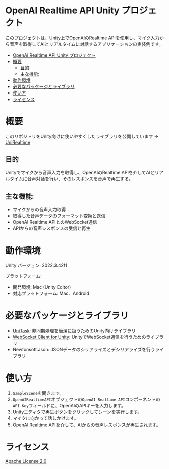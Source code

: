 # OpenAI Realtime API Unity プロジェクト

このプロジェクトは、Unity上でOpenAIのRealtime APIを使用し、マイク入力から音声を取得してAIとリアルタイムに対話するアプリケーションの実装例です。

<!-- TOC -->
* [OpenAI Realtime API Unity プロジェクト](#openai-realtime-api-unity-プロジェクト)
* [概要](#概要)
  * [目的](#目的)
  * [主な機能:](#主な機能)
* [動作環境](#動作環境)
* [必要なパッケージとライブラリ](#必要なパッケージとライブラリ)
* [使い方](#使い方)
* [ライセンス](#ライセンス)
<!-- TOC -->

# 概要

このリポジトリをUnity向けに使いやすくしたライブラリを公開しています → [UniRealtime](https://github.com/ayutaz/UniRealtime)

## 目的
Unityでマイクから音声入力を取得し、OpenAIのRealtime APIを介してAIとリアルタイムに音声対話を行い、そのレスポンスを音声で再生する。
## 主な機能:
* マイクからの音声入力取得
* 取得した音声データのフォーマット変換と送信
* OpenAI Realtime APIとのWebSocket通信
* APIからの音声レスポンスの受信と再生

# 動作環境
Unity バージョン: 2022.3.42f1

プラットフォーム:
* 開発環境: Mac (Unity Editor)
* 対応プラットフォーム: Mac、Android

# 必要なパッケージとライブラリ
* [UniTask](https://github.com/Cysharp/UniTask): 非同期処理を簡潔に扱うためのUnity向けライブラリ
* [WebSocket Client for Unity](https://github.com/mikerochip/unity-websocket): UnityでWebSocket通信を行うためのライブラリ
* Newtonsoft.Json: JSONデータのシリアライズとデシリアライズを行うライブラリ

# 使い方
1. `SampleScene`を開きます。
2. `OpenAIRealtimeAPI`オブジェクトの`OpenAI Realtime API`コンポーネントの`API Key`フィールドに、OpenAIのAPIキーを入力します。
3. Unityエディタで再生ボタンをクリックしてシーンを実行します。
4. マイクに向かって話しかけます。
5. OpenAI Realtime APIを介して、AIからの音声レスポンスが再生されます。

# ライセンス
[Apache License 2.0](https://www.apache.org/licenses/LICENSE-2.0)

